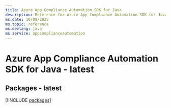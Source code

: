 ```yaml
---
title: Azure App Compliance Automation SDK for Java
description: Reference for Azure App Compliance Automation SDK for Java
ms.date: 10/09/2025
ms.topic: reference
ms.devlang: java
ms.service: appcomplianceautomation
---
```

# Azure App Compliance Automation SDK for Java - latest
## Packages - latest
[!INCLUDE [packages](app-compliance-automation-index.md)]